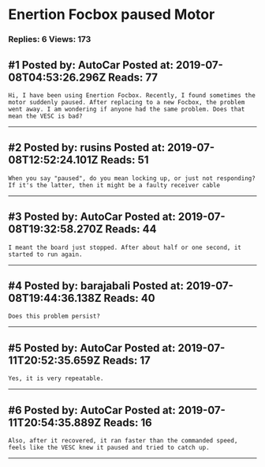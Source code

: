 # Enertion Focbox paused Motor

### Replies: 6 Views: 173

## \#1 Posted by: AutoCar Posted at: 2019-07-08T04:53:26.296Z Reads: 77

```
Hi, I have been using Enertion Focbox. Recently, I found sometimes the motor suddenly paused. After replacing to a new Focbox, the problem went away. I am wondering if anyone had the same problem. Does that mean the VESC is bad?
```

---
## \#2 Posted by: rusins Posted at: 2019-07-08T12:52:24.101Z Reads: 51

```
When you say "paused", do you mean locking up, or just not responding? If it's the latter, then it might be a faulty receiver cable
```

---
## \#3 Posted by: AutoCar Posted at: 2019-07-08T19:32:58.270Z Reads: 44

```
I meant the board just stopped. After about half or one second, it started to run again.
```

---
## \#4 Posted by: barajabali Posted at: 2019-07-08T19:44:36.138Z Reads: 40

```
Does this problem persist?
```

---
## \#5 Posted by: AutoCar Posted at: 2019-07-11T20:52:35.659Z Reads: 17

```
Yes, it is very repeatable.
```

---
## \#6 Posted by: AutoCar Posted at: 2019-07-11T20:54:35.889Z Reads: 16

```
Also, after it recovered, it ran faster than the commanded speed, feels like the VESC knew it paused and tried to catch up.
```

---
